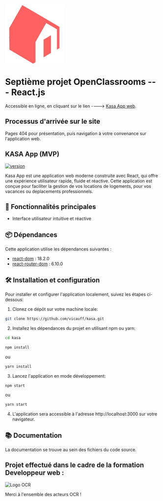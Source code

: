 ![Logo de l'application KASA](https://github.com/VicAuff/kasa/blob/main/public/logo192.png)


# Septième projet OpenClassrooms --- React.js

Accessible en ligne, en cliquant sur le lien ----> [Kasa App web](https://vicauff.github.io/kasa/).

## Processus d'arrivée sur le site

Pages 404 pour présentation, puis navigation à votre convenance sur l'application web.

## KASA App (MVP)

[![version](https://img.shields.io/badge/version-1.0.0-red)](CHANGELOG.md)

Kasa App est une application web moderne construite avec React, qui offre une expérience utilisateur rapide, fluide et réactive. Cette application est conçue pour faciliter la gestion de vos locations de logements, pour vos vacances ou deplacements professionnels.

## 🚀 Fonctionnalités principales

- Interface utilisateur intuitive et réactive

## 📦 Dépendances

Cette application utilise les dépendances suivantes :

- [react-dom](https://www.npmjs.com/package/react-dom) : 18.2.0
- [react-router-dom](https://www.npmjs.com/package/react-router-dom) : 6.10.0

## 🛠️ Installation et configuration

Pour installer et configurer l'application localement, suivez les étapes ci-dessous:

1. Clonez ce dépôt sur votre machine locale:
```bash
git clone https://github.com/vicauff/kasa.git
```
2. Installez les dépendances du projet en utilisant npm ou yarn:
```bash
cd kasa
```
```bash
npm install
```
ou
```bash
yarn install
```
3. Lancez l'application en mode développement:
```bash
npm start
```
ou
```bash
yarn start
```

4. L'application sera accessible à l'adresse http://localhost:3000 sur votre navigateur.

## 📚 Documentation
La documentation se trouve au sein des fichiers du code source.

## Projet effectué dans le cadre de la formation Developpeur web :

![Logo OCR](https://www.solutions-ressources-humaines.com/logo/51c0ba3cbf5680eoc_purple_.png)


Merci à l'ensemble des acteurs OCR !
